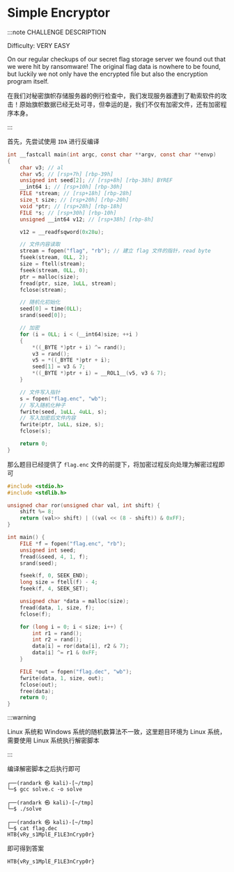 # Simple Encryptor

:::note CHALLENGE DESCRIPTION

Difficulty: VERY EASY

On our regular checkups of our secret flag storage server we found out that we were hit by ransomware! The original flag data is nowhere to be found, but luckily we not only have the encrypted file but also the encryption program itself.

在我们对秘密旗帜存储服务器的例行检查中，我们发现服务器遭到了勒索软件的攻击！原始旗帜数据已经无处可寻，但幸运的是，我们不仅有加密文件，还有加密程序本身。

:::

首先，先尝试使用 `IDA` 进行反编译

```c
int __fastcall main(int argc, const char **argv, const char **envp)
{
    char v3; // al
    char v5; // [rsp+7h] [rbp-39h]
    unsigned int seed[2]; // [rsp+8h] [rbp-38h] BYREF
    __int64 i; // [rsp+10h] [rbp-30h]
    FILE *stream; // [rsp+18h] [rbp-28h]
    size_t size; // [rsp+20h] [rbp-20h]
    void *ptr; // [rsp+28h] [rbp-18h]
    FILE *s; // [rsp+30h] [rbp-10h]
    unsigned __int64 v12; // [rsp+38h] [rbp-8h]

    v12 = __readfsqword(0x28u);

    // 文件内容读取
    stream = fopen("flag", "rb"); // 建立 flag 文件的指针，read byte
    fseek(stream, 0LL, 2);
    size = ftell(stream);
    fseek(stream, 0LL, 0);
    ptr = malloc(size);
    fread(ptr, size, 1uLL, stream);
    fclose(stream);

    // 随机化初始化
    seed[0] = time(0LL);
    srand(seed[0]);

    // 加密
    for (i = 0LL; i < (__int64)size; ++i )
    {
        *((_BYTE *)ptr + i) ^= rand();
        v3 = rand();
        v5 = *((_BYTE *)ptr + i);
        seed[1] = v3 & 7;
        *((_BYTE *)ptr + i) = __ROL1__(v5, v3 & 7);
    }

    // 文件写入指针
    s = fopen("flag.enc", "wb");
    // 写入随机化种子
    fwrite(seed, 1uLL, 4uLL, s);
    // 写入加密后文件内容
    fwrite(ptr, 1uLL, size, s);
    fclose(s);

    return 0;
}
```

那么题目已经提供了 `flag.enc` 文件的前提下，将加密过程反向处理为解密过程即可

```c
#include <stdio.h>
#include <stdlib.h>

unsigned char ror(unsigned char val, int shift) {
    shift %= 8;
    return (val>> shift) | ((val << (8 - shift)) & 0xFF);
}

int main() {
    FILE *f = fopen("flag.enc", "rb");
    unsigned int seed;
    fread(&seed, 4, 1, f);
    srand(seed);

    fseek(f, 0, SEEK_END);
    long size = ftell(f) - 4;
    fseek(f, 4, SEEK_SET);

    unsigned char *data = malloc(size);
    fread(data, 1, size, f);
    fclose(f);

    for (long i = 0; i < size; i++) {
        int r1 = rand();
        int r2 = rand();
        data[i] = ror(data[i], r2 & 7);
        data[i] ^= r1 & 0xFF;
    }

    FILE *out = fopen("flag.dec", "wb");
    fwrite(data, 1, size, out);
    fclose(out);
    free(data);
    return 0;
}
```

:::warning

Linux 系统和 Windows 系统的随机数算法不一致，这里题目环境为 Linux 系统，需要使用 Linux 系统执行解密脚本

:::

编译解密脚本之后执行即可

```shell
┌──(randark ㉿ kali)-[~/tmp]
└─$ gcc solve.c -o solve

┌──(randark ㉿ kali)-[~/tmp]
└─$ ./solve

┌──(randark ㉿ kali)-[~/tmp]
└─$ cat flag.dec
HTB{vRy_s1MplE_F1LE3nCryp0r}
```

即可得到答案

```flag
HTB{vRy_s1MplE_F1LE3nCryp0r}
```
